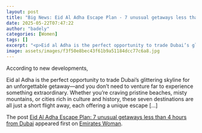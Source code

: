 ```yaml
---
layout: post
title: "Big News: Eid Al Adha Escape Plan - 7 unusual getaways less than 4 hours from Dubai"
date: 2025-05-22T07:47:22
author: "badely"
categories: [Women]
tags: []
excerpt: "<p>Eid al Adha is the perfect opportunity to trade Dubai’s glittering skyline for an unforgettable getaway—and you don’t need to venture far to experi"
image: assets/images/f3f50e8bec43f61b9a51184dcc77c6a8.jpg
---
```


According to new developments, <p>Eid al Adha is the perfect opportunity to trade Dubai’s glittering skyline for an unforgettable getaway—and you don’t need to venture far to experience something extraordinary. Whether you’re craving pristine beaches, misty mountains, or cities rich in culture and history, these seven destinations are all just a short flight away, each offering a unique escape [&#8230;]</p>
<p>The post <a href="https://emirateswoman.com/eid-al-adha-getaways-less-than-4-hours-from-dubai/" rel="nofollow">Eid Al Adha Escape Plan: 7 unusual getaways less than 4 hours from Dubai</a> appeared first on <a href="https://emirateswoman.com" rel="nofollow">Emirates Woman</a>.</p>

